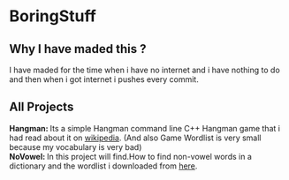 # BoringStuff

## Why I have maded this ?
I have maded for the time when i have no internet and i have nothing to do and then when i got internet i pushes every commit.

## All Projects
<span style="font-weight:bolder;">Hangman: </span>Its a simple Hangman command line C++ Hangman game that i had read about it on <a href="https://en.wikipedia.org/wiki/Hangman_(game)">wikipedia</a>. (And also Game Wordlist is very small because my vocabulary is very bad)<br>
<span style="font-weight:bolder;">NoVowel: </span>In this project will find.How to find non-vowel words in a dictionary and the wordlist i downloaded from <a href="https://www.mit.edu/~ecprice/wordlist.10000">here</a>.


